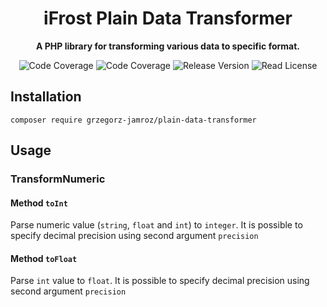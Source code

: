 <h1 align="center">iFrost Plain Data Transformer</h1>

<p align="center">
    <strong>A PHP library for transforming various data to specific format.</strong>
</p>

<p align="center">
    <img src="https://img.shields.io/badge/php->=7.4-blue?colorB=%238892BF" alt="Code Coverage">  
    <img src="https://img.shields.io/badge/coverage-37%25-brightgreen" alt="Code Coverage">   
    <img src="https://img.shields.io/badge/release-v1.0.0-blue" alt="Release Version">   
    <img src="https://img.shields.io/badge/license-MIT-blue?style=flat-square&colorB=darkcyan" alt="Read License">
</p>

## Installation

```
composer require grzegorz-jamroz/plain-data-transformer
```

## Usage

### TransformNumeric

#### Method `toInt`
Parse numeric value (`string`, `float` and `int`) to `integer`. It is possible to specify decimal precision using second argument `precision`  

#### Method `toFloat`
Parse `int` value to `float`. It is possible to specify decimal precision using second argument `precision`  

